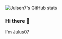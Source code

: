 ![Julsen7's GitHub stats](https://github-readme-stats.vercel.app/api?username=julsen7&theme=dark&show_icons=true)
### Hi there 👋
I'm Julus07

<!--
**Julus07/Julus07** is a ✨ _special_ ✨ repository because its `README.md` (this file) appears on your GitHub profile.

Here are some ideas to get you started:

- 🔭 I’m currently working on ...
- 🌱 I’m currently learning ...
- 👯 I’m looking to collaborate on ...
- 🤔 I’m looking for help with ...
- 💬 Ask me about ...
- 📫 How to reach me: ...
- 😄 Pronouns: ...
- ⚡ Fun fact: ...
-->

